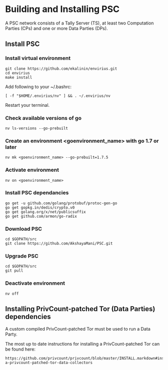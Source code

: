 # Building and Installing PSC

A PSC network consists of a Tally Server (TS), at least two Computation Parties (CPs) and one or more Data Parties (DPs). 

## Install PSC

### Install virtual environment

    git clone https://github.com/ekalinin/envirius.git
    cd envirius
    make install

Add following to your ~/.bashrc:

    [ -f "$HOME/.envirius/nv" ] && . ~/.envirius/nv

Restart your terminal.

### Check available versions of go

    nv ls-versions --go-prebuilt

### Create an environment <goenvironment_name> with go 1.7 or later

    nv mk <goenvironment_name> --go-prebuilt=1.7.5

### Activate environment

    nv on <goenvironment_name>

### Install PSC dependancies

    go get -u github.com/golang/protobuf/protoc-gen-go
    go get gopkg.in/dedis/crypto.v0
    go get golang.org/x/net/publicsuffix
    go get github.com/armon/go-radix

### Download PSC

    cd $GOPATH/src
    git clone https://github.com/AkshayaMani/PSC.git

### Upgrade PSC

    cd $GOPATH/src
    git pull

### Deactivate environment

    nv off

## Installing PrivCount-patched Tor (Data Parties) dependencies

A custom compiled PrivCount-patched Tor must be used to run a Data Party. 

The most up to date instructions for installing a PrivCount-patched Tor can be found here:

    https://github.com/privcount/privcount/blob/master/INSTALL.markdown#installing-a-privcount-patched-tor-data-collectors

<!---
### Tor Dependencies

    Debian/Ubuntu:  libssl-dev libevent-dev
    Other Linux:    libssl libssl-dev libevent libevent-devel

### Tor Dependencies

#### Linux Sandbox (Optional)

    Debian/Ubuntu:  libseccomp-dev
    Other Linux:    libseccomp2 libseccomp-devel

#### Linux Capabilities (Optional)

    Debian/Ubuntu:  libcap-dev
    Other Linux:    libcap libcap-devel


#### Linux systemd notifications (Required if using systemd)

    Debian/Ubuntu:  libsystemd-dev pkg-config
    ./configure --enable-systems

#### scrypt Control Port Password Encryption (Optional)

    Debian/Ubuntu:  libscrypt-dev
    Other Linux:    libscrypt-devel

### Building Tor

Tor builds with --prefix=/usr/local by default. Perform the following steps to install a privcount-patched tor in /usr/local:

    git clone https://github.com/privcount/tor.git tor-privcount
    cd tor-privcount
    git checkout origin/privcount
    ./autogen.sh
    ./configure --disable-asciidoc --prefix=/usr/local
    make
    sudo make install
-->

